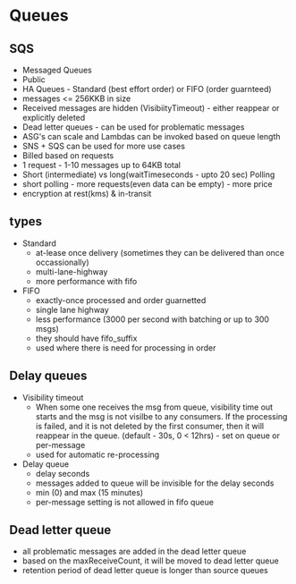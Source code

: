 
# Queues

## SQS

- Messaged Queues
- Public
- HA Queues - Standard (best effort order) or FIFO (order guarnteed)
- messages <= 256KKB in size
- Received messages are hidden (VisibiityTimeout) - either reappear or explicitly deleted
- Dead letter queues - can be used for problematic messages
- ASG's can scale and Lambdas can be invoked based on queue length
- SNS + SQS can be used for more use cases
- Billed based on requests
- 1 request - 1-10 messages up to 64KB total
- Short (intermediate) vs long(waitTimeseconds - upto 20 sec) Polling
- short polling - more requests(even data can be empty) - more price
- encryption at rest(kms) & in-transit

## types

- Standard
    - at-lease once delivery (sometimes they can be delivered than once occassionally)
    - multi-lane-highway
    - more performance with fifo
- FIFO
    - exactly-once processed and order guarnetted
    - single lane highway
    - less performance (3000 per second with batching or up to 300 msgs)
    - they should have fifo_suffix
    - used where there is need for processing in order

## Delay queues

- Visibility timeout
    - When some one receives the msg from queue, visibility time out starts and the msg is not visilbe to any consumers. If the processing is failed, and it is not deleted by the first consumer, then it will reappear in the queue. (default - 30s, 0 < 12hrs) - set on queue or per-message
    - used for automatic re-processing
- Delay queue
    - delay seconds
    - messages added to queue will be invisible for the delay seconds
    - min (0) and max (15 minutes)
    - per-message setting is not allowed in fifo queue

## Dead letter queue

- all problematic messages are added in the dead letter queue
- based on the maxReceiveCount, it will be moved to dead letter queue
- retention period of dead letter queue is longer than source queues



